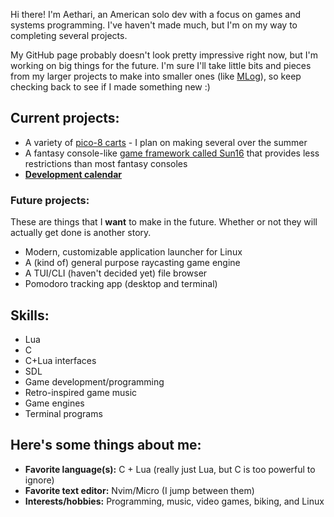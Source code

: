 Hi there! I'm Aethari, an American solo dev with a focus on games and systems programming. I've haven't made much, but I'm on my way to completing
several projects.

My GitHub page probably doesn't look pretty impressive right now, but I'm working on big things for the future. I'm sure I'll take little bits and
pieces from my larger projects to make into smaller ones (like [MLog](https://github.com/Aethari/MLog)), so keep checking back to see if I made 
something new :)

## Current projects:
- A variety of [pico-8 carts](https://github.com/Aethari/Carts) - I plan on making several over the summer
- A fantasy console-like [game framework called Sun16](https://github.com/Aethari/Sun16) that provides less restrictions than most fantasy consoles
- **[Development calendar](Calendar.md)**

### Future projects:
These are things that I **want** to make in the future. Whether or not they will actually get done is another story.
- Modern, customizable application launcher for Linux
- A (kind of) general purpose raycasting game engine
- A TUI/CLI (haven't decided yet) file browser
- Pomodoro tracking app (desktop and terminal)

## Skills:
- Lua
- C
- C+Lua interfaces
- SDL
- Game development/programming
- Retro-inspired game music
- Game engines
- Terminal programs

## Here's some things about me:
- **Favorite language(s):** C + Lua (really just Lua, but C is too powerful to ignore)
- **Favorite text editor:** Nvim/Micro (I jump between them)
- **Interests/hobbies:** Programming, music, video games, biking, and Linux
